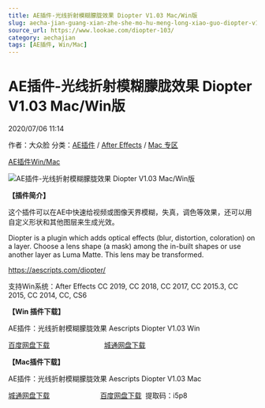 ```yaml
---
title: AE插件-光线折射模糊朦胧效果 Diopter V1.03 Mac/Win版
slug: aecha-jian-guang-xian-zhe-she-mo-hu-meng-long-xiao-guo-diopter-v1-03-mac-winban
source_url: https://www.lookae.com/diopter-103/
category: aechajian
tags: [AE插件, Win/Mac]
---
```

# AE插件-光线折射模糊朦胧效果 Diopter V1.03 Mac/Win版

2020/07/06 11:14

作者：大众脸
分类：[AE插件](https://www.lookae.com/after-effects/aechajian/) / [After Effects](https://www.lookae.com/after-effects/) / [Mac 专区](https://www.lookae.com/mac-osx/)

[AE插件](https://www.lookae.com/tag/ae%e6%8f%92%e4%bb%b6/)[Win/Mac](https://www.lookae.com/tag/winmac/)

![AE插件-光线折射模糊朦胧效果 Diopter V1.03 Mac/Win版](https://www.lookae.com/wp-content/uploads/2018/07/Diopter-.jpg "AE插件-光线折射模糊朦胧效果 Diopter V1.03 Mac/Win版-LookAE.com")

[](https://cloud.video.taobao.com//play/u/705956171/p/1/e/6/t/1/50214028960.mp4?_=1")

**【插件简介】**

这个插件可以在AE中快速给视频或图像天界模糊，失真，调色等效果，还可以用自定义形状和其他图层来生成光效。

Diopter is a plugin which adds optical effects (blur, distortion, coloration) on a layer. Choose a lens shape (a mask) among the in-built shapes or use another layer as Luma Matte. This lens may be transformed.

https://aescripts.com/diopter/

支持Win系统：After Effects CC 2019, CC 2018, CC 2017, CC 2015.3, CC 2015, CC 2014, CC, CS6

**【Win 插件下载】**

AE插件：光线折射模糊朦胧效果 Aescripts Diopter V1.03 Win

[百度网盘下载](https://pan.baidu.com/s/1IahGz7zi9xySXAxy74Epng)                            [城通网盘下载](https://tc5.us/file/680462-414784554)

**【Mac插件下载】**

AE插件：光线折射模糊朦胧效果 Aescripts Diopter V1.03 Mac

[城通网盘下载](https://089u.com/file/680462-452065130)                          [百度网盘下载](https://pan.baidu.com/s/1Mr3sNqY2ODuQujVrmclByw)  提取码：i5p8
